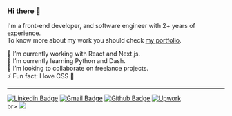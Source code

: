 ### Hi there 👋

I'm a front-end developer, and software engineer with 2+ years of experience. <br />
To know more about my work you should check [my portfolio](https://romanonatacha.github.io).

🔭 I’m currently working with React and Next.js.<br />
🌱 I’m currently learning Python and Dash.<br />
👯 I’m looking to collaborate on freelance projects.<br />
⚡ Fun fact: I love CSS :purple_heart:<br />

---

[![Linkedin Badge](https://img.shields.io/badge/-LinkedIn-blue?style=flat-square&logo=Linkedin&logoColor=white&link=https://www.linkedin.com/in/natacha-romano/)](https://www.linkedin.com/in/natacha-romano/)
[![Gmail Badge](https://img.shields.io/badge/-Gmail-c14438?style=flat-square&logo=Gmail&logoColor=white&link=mailto:natacharomanonr@gmail.com)](mailto:natacharomanonr@gmail.com)
[![Github Badge](https://img.shields.io/badge/-Portfolio-8a37db?style=flat-square&logo=Github&logoColor=white&link=https://romanonatacha.github.io)](https://romanonatacha.github.io)
[![Upwork](https://img.shields.io/badge/-Upwork-8a37db?style=flat-square&color=green&link=https://www.upwork.com/fl/romanonatacha)](https://www.upwork.com/fl/romanonatacha)
<br>br>
![](https://komarev.com/ghpvc/?username=kaburelabs)
